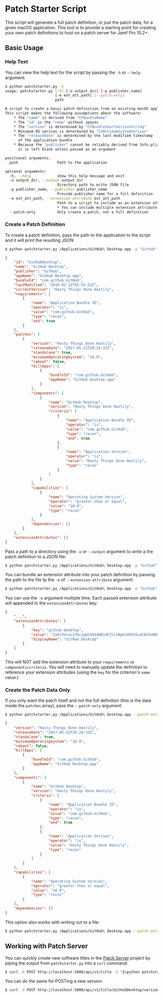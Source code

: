 # Patch Starter Script

This script will generate a full patch definition, or just the patch data, for a
given macOS application. This tool is to provide a starting point for creating
your own patch definitions to host on a patch server for Jamf Pro 10.2+.

## Basic Usage

### Help Text

You can view the help text for the script by passing the `-h` or `--help`
argument:

```bash
$ python patchstarter.py -h
usage: patchstarter.py [-h] [-o output_dir] [-p publisher_name]
                       [-e ext_att_path] [--patch-only]
                       path

A script to create a basic patch definition from an existing macOS application.
This script makes the following assumptions about the software:
    * The "name" is derived from "CFBundleName"
    * The "id" is the "name" without spaces
    * The "version" is determined by "CFBundleShortVersionString"
    * Minimum OS version is determined by "LSMinimumSystemVersion"
    * The "releaseDate" is determined by the last modified timestamp
      of the application bundle
    * Because the "publisher" cannot be reliably derived from Info.plist
      it is left blank unless passed as an argument

positional arguments:
  path                  Path to the application

optional arguments:
  -h, --help            show this help message and exit
  -o output_dir, --output output_dir
                        Directory path to write JSON file
  -p publisher_name, --publisher publisher_name
                        Provide publisher name for a full definition
  -e ext_att_path, --extension-attribute ext_att_path
                        Path to a script to include as an extension attribute
                        * You can include multiple extension attribute arguments
  --patch-only          Only create a patch, not a full definition
```

### Create a Patch Definition

To create a patch definition, pass the path to the application to the script and
it will print the resulting JSON:

```bash
$ python patchstarter.py /Applications/GitHub\ Desktop.app -p "Github"
```

```json
{
    "id": "GitHubDesktop",
    "name": "GitHub Desktop",
    "publisher": "GitHub",
    "appName": "GitHub Desktop.app",
    "bundleId": "com.github.GitHub",
    "lastModified": "2018-02-13T02:55:53Z",
    "currentVersion": "Hasty Things Done Hastily",
    "requirements": [
        {
            "name": "Application Bundle ID",
            "operator": "is",
            "value": "com.github.GitHub",
            "type": "recon",
            "and": true
        }
    ],
    "patches": [
        {
            "version": "Hasty Things Done Hastily",
            "releaseDate": "2017-05-22T20:24:33Z",
            "standalone": true,
            "minimumOperatingSystem": "10.9",
            "reboot": false,
            "killApps": [
                {
                    "bundleId": "com.github.GitHub",
                    "appName": "GitHub Desktop.app"
                }
            ],
            "components": [
                {
                    "name": "GitHub Desktop",
                    "version": "Hasty Things Done Hastily",
                    "criteria": [
                        {
                            "name": "Application Bundle ID",
                            "operator": "is",
                            "value": "com.github.GitHub",
                            "type": "recon",
                            "and": true
                        },
                        {
                            "name": "Application Version",
                            "operator": "is",
                            "value": "Hasty Things Done Hastily",
                            "type": "recon"
                        }
                    ]
                }
            ],
            "capabilities": [
                {
                    "name": "Operating System Version",
                    "operator": "greater than or equal",
                    "value": "10.9",
                    "type": "recon"
                }
            ],
            "dependencies": []
        }
    ],
    "extensionAttributes": []
}
```

Pass a path to a directory using the `-o` or `--output` argument to write a the
patch definition to a JSON file:

```bash
$ python patchstarter.py /Applications/GitHub\ Desktop.app -p "Github" -o .
```

You can bundle an extension attribute into your patch definition by passing the
path to the file tp the `-e` of `--extension-attribute` argument:

```bash
$ python patchstarter.py /Applications/GitHub\ Desktop.app -p "Github" -e ext_att.sh
```

You can use the `-e` argument multiple time. Each passed extension attribute
will appended to the `extensionAttributes` key:

```json
{
    "...",
    "extensionAttributes": [
        {
            "key": "github-desktop",
            "value": "IyEvYmluL2Jhc2gKCm91dHB1dFZlcnNpb249Ik5vdCBJbnN0YWxsZWQiCgppZiBbIC1kIC9BcHBsaWNhdGlvbnMvR2l0SHViXCBEZXNrdG9wLmFwcCBdOyB0aGVuCiAgICBvdXRwdXRWZXJzaW9uPSQoZGVmYXVsdHMgcmVhZCAvQXBwbGljYXRpb25zL0dpdEh1YlwgRGVza3RvcC5hcHAvQ29udGVudHMvSW5mby5wbGlzdCBDRkJ1bmRsZVNob3J0VmVyc2lvblN0cmluZykKZmkKCmVjaG8gIjxyZXN1bHQ+JG91dHB1dFZlcnNpb248L3Jlc3VsdD4iCg==",
            "displayName": "GitHub Desktop"
        }
    ]
}
```

This will NOT add the extension attribute to your `requirements` or
`components/criteria`. You will need to manually update the definition to
reference your extension attributes (using the `key` for the criterion's `name`
value.)

### Create the Patch Data Only

If you only want the patch itself and not the full definition (this is the data
inside the `patches` array), pass the `--patch-only` argument:

```bash
$ python patchstarter.py /Applications/GitHub\ Desktop.app --patch-only
```

```json
{
    "version": "Hasty Things Done Hastily",
    "releaseDate": "2017-05-22T20:24:33Z",
    "standalone": true,
    "minimumOperatingSystem": "10.9",
    "reboot": false,
    "killApps": [
        {
            "bundleId": "com.github.GitHub",
            "appName": "GitHub Desktop.app"
        }
    ],
    "components": [
        {
            "name": "GitHub Desktop",
            "version": "Hasty Things Done Hastily",
            "criteria": [
                {
                    "name": "Application Bundle ID",
                    "operator": "is",
                    "value": "com.github.GitHub",
                    "type": "recon",
                    "and": true
                },
                {
                    "name": "Application Version",
                    "operator": "is",
                    "value": "Hasty Things Done Hastily",
                    "type": "recon"
                }
            ]
        }
    ],
    "capabilities": [
        {
            "name": "Operating System Version",
            "operator": "greater than or equal",
            "value": "10.9",
            "type": "recon"
        }
    ],
    "dependencies": []
}
```

This option also works with writing out to a file:

```bash
$ python patchstarter.py /Applications/GitHub\ Desktop.app --patch-only -o .
```

## Working with Patch Server

You can quickly create new software titles in the [Patch Server](https://github.com/brysontyrrell/PatchServer) project by piping
the output from `patchstarter.py` into a `curl` command:

```bash
$ curl -X POST http://localhost:5000/api/v1/title -d "$(python patchstarter.py /Applications/GitHub\ Desktop.app -p "GitHub" --patch-only)" -H 'Content-Type: application/json'
```

You can do the same for POSTing a new version:

```bash
$ curl -X POST http://localhost:5000/api/v1/title/GitHubDesktop/version -d "{\"items\": [$(python patchstarter.py /Applications/GitHub\ Desktop.app -p "GitHub" --patch-only)]}" -H 'Content-Type: application/json'
```
